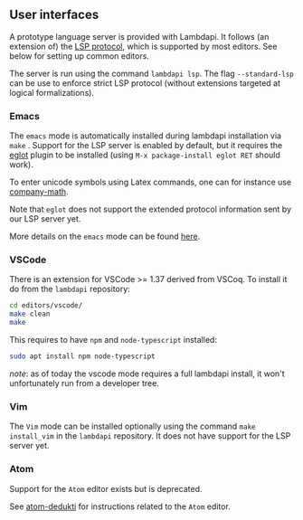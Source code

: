 User interfaces
---------------

A prototype language server is provided with Lambdapi. It follows (an extension
of) the [LSP protocol](https://microsoft.github.io/language-server-protocol/),
which is supported by most editors. See below for setting up common editors.

The server is run using the command `lambdapi lsp`. The flag `--standard-lsp`
can be use to enforce strict LSP protocol (without extensions targeted at
logical formalizations).

### Emacs

The `emacs` mode is automatically installed during lambdapi installation
via `make` . Support for the LSP server is enabled by default,  but
it requires the [eglot](https://github.com/joaotavora/eglot) plugin to be
installed (using `M-x package-install eglot RET` should work).

To enter unicode symbols using Latex commands, one can for instance use
[company-math](https://github.com/vspinu/company-math).

Note that `eglot` does not support the extended protocol information sent by
our LSP server yet.

More details on the `emacs` mode can be found [here](emacs.md).

### VSCode

There is an extension for VSCode >= 1.37 derived from VSCoq. To
install it do from the `lambdapi` repository:

```bash
cd editors/vscode/
make clean
make
```

This requires to have `npm` and `node-typescript` installed:

```bash
sudo apt install npm node-typescript
```

_note_: as of today the vscode mode requires a full lambdapi install,
it won't unfortunately run from a developer tree.

### Vim

The `Vim` mode can be installed optionally using the command `make install_vim`
in the `lambdapi` repository. It does not have support for the LSP server yet.

### Atom

Support for the `Atom` editor exists but is deprecated.

See [atom-dedukti](https://github.com/Deducteam/atom-dedukti) for instructions
related to the `Atom` editor.
